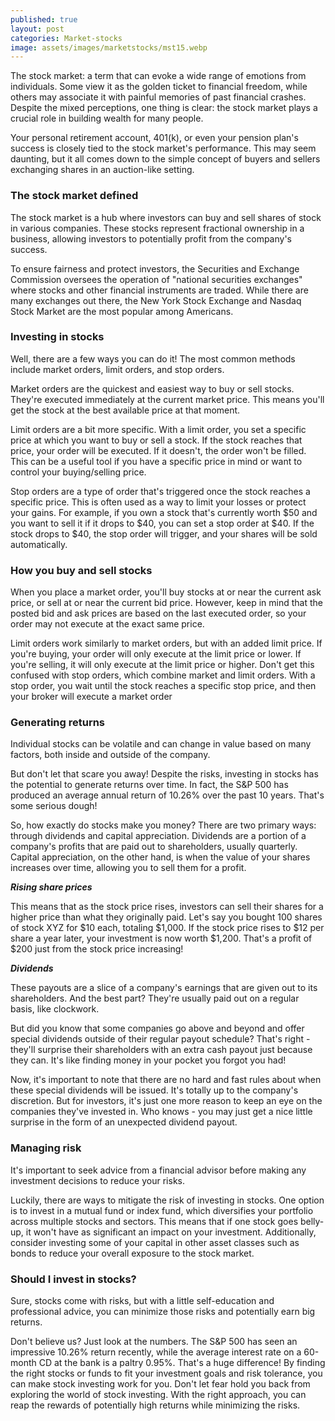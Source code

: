 ```yaml
---
published: true
layout: post
categories: Market-stocks
image: assets/images/marketstocks/mst15.webp
---
```


The stock market: a term that can evoke a wide range of emotions from individuals. Some view it as the golden ticket to financial freedom, while others may associate it with painful memories of past financial crashes. Despite the mixed perceptions, one thing is clear: the stock market plays a crucial role in building wealth for many people.

Your personal retirement account, 401(k), or even your pension plan's success is closely tied to the stock market's performance. This may seem daunting, but it all comes down to the simple concept of buyers and sellers exchanging shares in an auction-like setting.

### The stock market defined
The stock market is a hub where investors can buy and sell shares of stock in various companies. These stocks represent fractional ownership in a business, allowing investors to potentially profit from the company's success.

To ensure fairness and protect investors, the Securities and Exchange Commission oversees the operation of "national securities exchanges" where stocks and other financial instruments are traded. While there are many exchanges out there, the New York Stock Exchange and Nasdaq Stock Market are the most popular among Americans.

### Investing in stocks
Well, there are a few ways you can do it! The most common methods include market orders, limit orders, and stop orders. 

Market orders are the quickest and easiest way to buy or sell stocks. They're executed immediately at the current market price. This means you'll get the stock at the best available price at that moment. 

Limit orders are a bit more specific. With a limit order, you set a specific price at which you want to buy or sell a stock. If the stock reaches that price, your order will be executed. If it doesn't, the order won't be filled. This can be a useful tool if you have a specific price in mind or want to control your buying/selling price.

Stop orders are a type of order that's triggered once the stock reaches a specific price. This is often used as a way to limit your losses or protect your gains. For example, if you own a stock that's currently worth $50 and you want to sell it if it drops to $40, you can set a stop order at $40. If the stock drops to $40, the stop order will trigger, and your shares will be sold automatically.

### How you buy and sell stocks
When you place a market order, you'll buy stocks at or near the current ask price, or sell at or near the current bid price. However, keep in mind that the posted bid and ask prices are based on the last executed order, so your order may not execute at the exact same price.

Limit orders work similarly to market orders, but with an added limit price. If you're buying, your order will only execute at the limit price or lower. If you're selling, it will only execute at the limit price or higher. Don't get this confused with stop orders, which combine market and limit orders.
With a stop order, you wait until the stock reaches a specific stop price, and then your broker will execute a market order

### Generating returns
Individual stocks can be volatile and can change in value based on many factors, both inside and outside of the company.  

But don't let that scare you away! Despite the risks, investing in stocks has the potential to generate returns over time. In fact, the S&P 500 has produced an average annual return of 10.26% over the past 10 years. That's some serious dough!

So, how exactly do stocks make you money? There are two primary ways: through dividends and capital appreciation. Dividends are a portion of a company's profits that are paid out to shareholders, usually quarterly. Capital appreciation, on the other hand, is when the value of your shares increases over time, allowing you to sell them for a profit.

_**Rising share prices**_

This means that as the stock price rises, investors can sell their shares for a higher price than what they originally paid. Let's say you bought 100 shares of stock XYZ for $10 each, totaling $1,000. If the stock price rises to $12 per share a year later, your investment is now worth $1,200. That's a profit of $200 just from the stock price increasing!

_**Dividends**_

These payouts are a slice of a company's earnings that are given out to its shareholders. And the best part? They're usually paid out on a regular basis, like clockwork.  

But did you know that some companies go above and beyond and offer special dividends outside of their regular payout schedule? That's right - they'll surprise their shareholders with an extra cash payout just because they can. It's like finding money in your pocket you forgot you had!

Now, it's important to note that there are no hard and fast rules about when these special dividends will be issued. It's totally up to the company's discretion. But for investors, it's just one more reason to keep an eye on the companies they've invested in. Who knows - you may just get a nice little surprise in the form of an unexpected dividend payout.

### Managing risk
It's important to seek advice from a financial advisor before making any investment decisions to reduce your risks.

Luckily, there are ways to mitigate the risk of investing in stocks. One option is to invest in a mutual fund or index fund, which diversifies your portfolio across multiple stocks and sectors. This means that if one stock goes belly-up, it won't have as significant an impact on your investment. Additionally, consider investing some of your capital in other asset classes such as bonds to reduce your overall exposure to the stock market.

### Should I invest in stocks?
Sure, stocks come with risks, but with a little self-education and professional advice, you can minimize those risks and potentially earn big returns. 

Don't believe us? Just look at the numbers. The S&P 500 has seen an impressive 10.26% return recently, while the average interest rate on a 60-month CD at the bank is a paltry 0.95%. That's a huge difference! By finding the right stocks or funds to fit your investment goals and risk tolerance, you can make stock investing work for you.
Don't let fear hold you back from exploring the world of stock investing. With the right approach, you can reap the rewards of potentially high returns while minimizing the risks.
